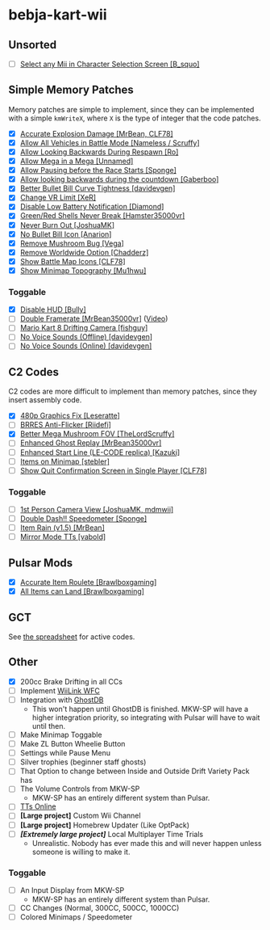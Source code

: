 # bebja-kart-wii

## Unsorted
- [ ] [Select any Mii in Character Selection Screen [B_squo]](https://www.youtube.com/watch?v=-DFlM06zqI8)

## Simple Memory Patches
Memory patches are simple to implement, since they can be implemented with a simple `kmWriteX`, where `X` is the type of integer that the code patches.

- [x] [Accurate Explosion Damage [MrBean, CLF78]](https://mariokartwii.com/showthread.php?tid=1857)
- [x] [Allow All Vehicles in Battle Mode [Nameless / Scruffy]](https://mariokartwii.com/showthread.php?tid=2081)
- [x] [Allow Looking Backwards During Respawn [Ro]](https://mariokartwii.com/showthread.php?tid=2128)
- [x] [Allow Mega in a Mega [Unnamed]](https://mariokartwii.com/showthread.php?tid=1939)
- [x] [Allow Pausing before the Race Starts [Sponge]](https://mariokartwii.com/showthread.php?tid=2108)
- [x] [Allow looking backwards during the countdown [Gaberboo]](https://mariokartwii.com/showthread.php?tid=2109)
- [x] [Better Bullet Bill Curve Tightness [davidevgen]](https://mariokartwii.com/showthread.php?tid=196)
- [x] [Change VR Limit [XeR]](https://mariokartwii.com/showthread.php?tid=225)
- [x] [Disable Low Battery Notification [Diamond]](https://mariokartwii.com/showthread.php?tid=1645)
- [x] [Green/Red Shells Never Break [Hamster35000vr]](https://mariokartwii.com/showthread.php?tid=1608)
- [x] [Never Burn Out [JoshuaMK]](https://mariokartwii.com/showthread.php?tid=1367)
- [x] [No Bullet Bill Icon [Anarion]](https://mariokartwii.com/showthread.php?tid=170)
- [x] [Remove Mushroom Bug [Vega]](https://mariokartwii.com/showthread.php?tid=909)
- [x] [Remove Worldwide Option [Chadderz]](https://mariokartwii.com/showthread.php?tid=994)
- [x] [Show Battle Map Icons [CLF78]](https://mariokartwii.com/showthread.php?tid=1840)
- [x] [Show Minimap Topography [Mu1hwu]](https://mariokartwii.com/showthread.php?tid=2066)
### Toggable
- [x] [Disable HUD [Bully]](https://mariokartwii.com/showthread.php?tid=60)
- [ ] [Double Framerate [MrBean35000vr]](https://pastebin.com/Uh53FG2M) ([Video](https://www.youtube.com/watch?v=Yw4CmP9qeZU))
- [ ] [Mario Kart 8 Drifting Camera [fishguy]](https://mariokartwii.com/showthread.php?tid=1632)
- [ ] [No Voice Sounds (Offline) [davidevgen]](https://mariokartwii.com/showthread.php?tid=482)
- [ ] [No Voice Sounds (Online) [davidevgen]](https://mariokartwii.com/showthread.php?tid=483)

## C2 Codes
C2 codes are more difficult to implement than memory patches, since they insert assembly code.

- [x] [480p Graphics Fix [Leseratte]](https://mariokartwii.com/showthread.php?tid=1120)
- [ ] [BRRES Anti-Flicker [Riidefi]](https://wiki.tockdom.com/wiki/BRRES_Anti-flicker)
- [x] [Better Mega Mushroom FOV [TheLordScruffy]](https://mariokartwii.com/showthread.php?tid=1748)
- [ ] [Enhanced Ghost Replay [MrBean35000vr]](https://mariokartwii.com/showthread.php?tid=108)
- [ ] [Enhanced Start Line (LE-CODE replica) [Kazuki]](https://mariokartwii.com/showthread.php?tid=1790)
- [ ] [Items on Minimap [stebler]](https://mariokartwii.com/showthread.php?tid=1896)
- [ ] [Show Quit Confirmation Screen in Single Player [CLF78]](https://mariokartwii.com/showthread.php?tid=1884)
### Toggable
- [ ] [1st Person Camera View [JoshuaMK, mdmwii]](https://mariokartwii.com/showthread.php?tid=1331)
- [ ] [Double Dash!! Speedometer [Sponge]](https://mariokartwii.com/showthread.php?tid=2158)
- [ ] [Item Rain (v1.5) [MrBean]](https://mariokartwii.com/showthread.php?tid=396)
- [ ] [Mirror Mode TTs [vabold]](https://mariokartwii.com/showthread.php?tid=1981)
      
## Pulsar Mods
- [x] [Accurate Item Roulete [Brawlboxgaming]](https://github.com/Brawlboxgaming/Variety-Pack/blob/main/code/Race/Item/Roulette.cpp)
- [x] [All Items can Land [Brawlboxgaming]](https://github.com/Brawlboxgaming/Variety-Pack/blob/main/code/Race/Item/AllItemsCanLand.cpp)

## GCT
See [the spreadsheet](https://docs.google.com/spreadsheets/d/1AmkPai7Njxma21Xr2Nzi6K0l196_nXZkIPyEdXMTc7s/edit?pli=1&gid=1019452145#gid=1019452145) for active codes.  


## Other
- [x] 200cc Brake Drifting in all CCs
- [ ] Implement [WiiLink WFC](https://wfc.wiilink24.com)
- [ ] Integration with [GhostDB](https://github.com/yomcube/GhostDB/)
	- This won't happen until GhostDB is finished. MKW-SP will have a higher integration priority, so integrating with Pulsar will have to wait until then.
- [ ] Make Minimap Toggable
- [ ] Make ZL Button Wheelie Button
- [ ] Settings while Pause Menu
- [ ] Silver trophies (beginner staff ghosts)
- [ ] That Option to change between Inside and Outside Drift Variety Pack has
- [ ] The Volume Controls from MKW-SP
	- MKW-SP has an entirely different system than Pulsar.
- [ ] [TTs Online](https://wiki.tockdom.com/wiki/TTs_Online)
- [ ] **[Large project]** Custom Wii Channel
- [ ] **[Large project]** Homebrew Updater (Like OptPack)
- [ ] ***[Extremely large project]*** Local Multiplayer Time Trials
    - Unrealistic. Nobody has ever made this and will never happen unless someone is willing to make it.


### Toggable
- [ ] An Input Display from MKW-SP
    - MKW-SP has an entirely different system than Pulsar.
- [ ] CC Changes (Normal, 300CC, 500CC, 1000CC)
- [ ] Colored Minimaps / Speedometer
